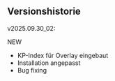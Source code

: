 Versionshistorie
----------------
v2025.09.30_02:

NEW
- KP-Index für Overlay eingebaut
- Installation angepasst
- Bug fixing 
